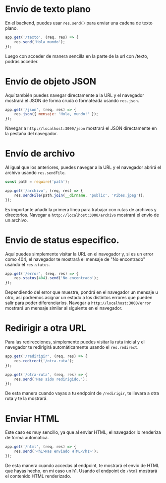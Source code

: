 # Envío de texto plano

En el backend, puedes usar `res.send()` para enviar una cadena de texto plano.

```js
app.get('/texto', (req, res) => {
    res.send('Hola mundo');
});
```
Luego con acceder de manera sencilla en la parte de la url con /texto, podrás acceder.

# Envío de objeto JSON

Aquí también puedes navegar directamente a la URL y el navegador mostrará el JSON de forma cruda o formateada usando `res.json`.

```js
app.get('/json', (req, res) => {
    res.json({ mensaje: 'Hola, mundo!' });
});
```
Navegar a `http://localhost:3000/json` mostrará el JSON directamente en la pestaña del navegador.

# Envío de archivo

Al igual que los anteriores, puedes navegar a la URL y el navegador abrirá el archivo usando `res.sendFile`.

```js
const path = require('path');

app.get('/archivo', (req, res) => {
    res.sendFile(path.join(__dirname, 'public', 'Pibes.jpeg')); 
});

```
Es importante añadir la primera linea para trabajar con rutas de archivos y directorios.
Navegar a `http://localhost:3000/archivo` mostrará el envío de un archivo.

# Envio de status especifico.

Aquí puedes simplemente visitar la URL en el navegador y, si es un error como 404, el navegador te mostrará el mensaje de "No encontrado" usando el `res.status`.

```js
app.get('/error', (req, res) => {
    res.status(404).send('No encontrado');
});
```
Dependiendo del error que muestre, pondrá en el navegador un mensaje u otro, así podremos asignar un estado a los distintos errores que pueden salir para poder diferenciarlos.
Navegar a `http://localhost:3000/error` mostrará un mensaje similar al siguiente en el navegador.

# Redirigir a otra URL

Para las redirecciones, simplemente puedes visitar la ruta inicial y el navegador te redirigirá automáticamente usando el `res.redirect`.

```js
app.get('/redirigir', (req, res) => {
    res.redirect('/otra-ruta');
});

app.get('/otra-ruta', (req, res) => {
    res.send('Has sido redirigido.');
});

```
De esta manera cuando vayas a tu endpoint de `/redirigir`, te llevara a otra ruta y te la mostrará.

# Enviar HTML
Este caso es muy sencillo, ya que al enviar HTML, el navegador lo renderiza de forma automática.

```js
app.get('/html', (req, res) => {
    res.send('<h1>Has enviado HTML</h1>');
});

```
De esta manera cuando accedas al endpoint, te mostrará el envio de HTML que hayas hecho, en mi caso un h1. Usando el endpoint de `/html` mostrará el contenido HTML renderizado.